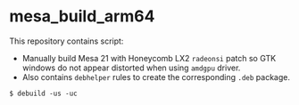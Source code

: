 # mesa_build_arm64

This repository contains script:

* Manually build Mesa 21 with Honeycomb LX2 `radeonsi` patch so GTK windows do not appear distorted when using `amdgpu` driver.
* Also contains `debhelper` rules to create the corresponding `.deb` package.

```
$ debuild -us -uc
```
